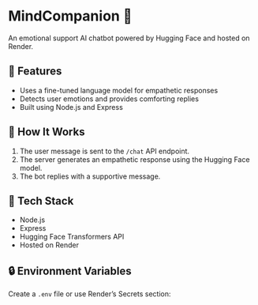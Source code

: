 # MindCompanion 💬  
An emotional support AI chatbot powered by Hugging Face and hosted on Render.  

## 🧠 Features  
- Uses a fine-tuned language model for empathetic responses  
- Detects user emotions and provides comforting replies  
- Built using Node.js and Express  

## 🚀 How It Works  
1. The user message is sent to the `/chat` API endpoint.  
2. The server generates an empathetic response using the Hugging Face model.  
3. The bot replies with a supportive message.  

## 🧩 Tech Stack  
- Node.js  
- Express  
- Hugging Face Transformers API  
- Hosted on Render  

## 🔒 Environment Variables  
Create a `.env` file or use Render’s Secrets section:  
